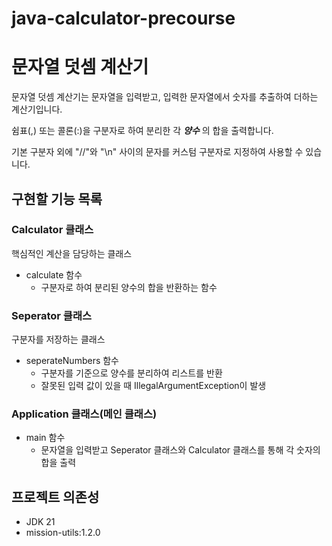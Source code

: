 # java-calculator-precourse

# 문자열 덧셈 계산기
문자열 덧셈 계산기는 문자열을 입력받고, 입력한 문자열에서 숫자를 추출하여 더하는 계산기입니다.

쉼표(,) 또는 콜론(:)을 구분자로 하여 분리한 각 ___양수___ 의 합을 출력합니다.

기본 구분자 외에 "//"와 "\n" 사이의 문자를 커스텀 구분자로 지정하여 사용할 수 있습니다.

## 구현할 기능 목록
### Calculator 클래스
핵심적인 계산을 담당하는 클래스
* calculate 함수
  * 구분자로 하여 분리된 양수의 합을 반환하는 함수

### Seperator 클래스
구분자를 저장하는 클래스
* seperateNumbers 함수
  * 구분자를 기준으로 양수를 분리하여 리스트를 반환
  * 잘못된 입력 값이 있을 때 IllegalArgumentException이 발생

### Application 클래스(메인 클래스)
* main 함수
  * 문자열을 입력받고 Seperator 클래스와 Calculator 클래스를 통해 각 숫자의 합을 출력

## 프로젝트 의존성
* JDK 21
* mission-utils:1.2.0
